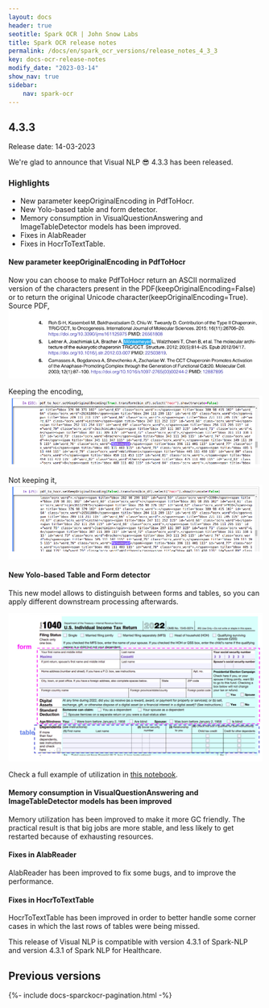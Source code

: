 ```yaml
---
layout: docs
header: true
seotitle: Spark OCR | John Snow Labs
title: Spark OCR release notes
permalink: /docs/en/spark_ocr_versions/release_notes_4_3_3
key: docs-ocr-release-notes
modify_date: "2023-03-14"
show_nav: true
sidebar:
    nav: spark-ocr
---
```


<div class="h3-box" markdown="1">

## 4.3.3

Release date: 14-03-2023

We're glad to announce that Visual NLP 😎 4.3.3 has been released.

### Highlights
* New parameter keepOriginalEncoding in PdfToHocr.
* New Yolo-based table and form detector. 
* Memory consumption in VisualQuestionAnswering and ImageTableDetector models has been improved.
* Fixes in AlabReader
* Fixes in HocrToTextTable.

#### New parameter keepOriginalEncoding in PdfToHocr
Now you can choose to make PdfToHocr return an ASCII normalized version of the characters present in the PDF(keepOriginalEncoding=False) or to return the original Unicode character(keepOriginalEncoding=True).
Source PDF,
![image](/assets/images/ocr/source.png)

Keeping the encoding,
![image](/assets/images/ocr/keeping.png)

Not keeping it,
![image](/assets/images/ocr/notkeeping.png)


#### New Yolo-based Table and Form detector
This new model allows to distinguish between forms and tables, so you can apply different downstream processing afterwards.

![image](/assets/images/ocr/form_tables.jpg)

Check a full example of utilization in [this notebook](https://github.com/JohnSnowLabs/spark-ocr-workshop/blob/master/jupyter/SparkOcrImageTableAndFormDetection.ipynb).


#### Memory consumption in VisualQuestionAnswering and ImageTableDetector models has been improved
Memory utilization has been improved to make it more GC friendly. The practical result is that big jobs are more stable, and less likely to get restarted because of exhausting resources.


#### Fixes in AlabReader
AlabReader has been improved to fix some bugs, and to improve the performance.

#### Fixes in HocrToTextTable
HocrToTextTable has been improved in order to better handle some corner cases in which the last rows of tables were being missed.

This release of Visual NLP is compatible with version 4.3.1 of Spark-NLP and version 4.3.1 of Spark NLP for Healthcare.


</div><div class="prev_ver h3-box" markdown="1">

## Previous versions

</div>

{%- include docs-sparckocr-pagination.html -%}
